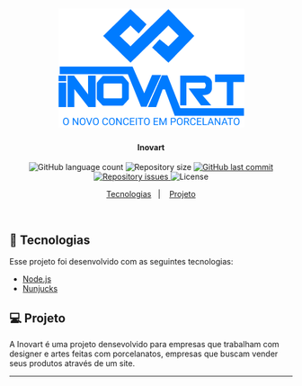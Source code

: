 <h1 align="center">
  <img alt="Inovart" title="Logo Inovart" src="public/assets/images/logo-inovart-github.png" style="background: #333;" />
</h1>

<h4 align="center">
  Inovart
</h4>

<p align="center">
  <img alt="GitHub language count" src="https://img.shields.io/github/languages/count/LeoGomes0919/Inovart">
  
  <img alt="Repository size" src="https://img.shields.io/github/repo-size/LeoGomes0919/Inovart">
  
  <a href="https://github.com/LeoGomes0919/Inovart/commits/master">
    <img alt="GitHub last commit" src="https://img.shields.io/github/last-commit/LeoGomes0919/Inovart">
  </a>
  
  <a href="https://github.com/LeoGomes0919/Inovart/issues">
    <img alt="Repository issues" src="https://img.shields.io/github/issues/LeoGomes0919/Inovart">
  </a>
  
  <img alt="License" src="https://img.shields.io/badge/license-MIT-brightgreen">
</p>

<p align="center">
  <a href="#-tecnologias">Tecnologias</a>&nbsp;&nbsp;&nbsp;|&nbsp;&nbsp;&nbsp;
  <a href="#-projeto">Projeto</a>
</p>

<br>

<!-- <p align="center">
  <img alt="Frontend" src="" width="100%">
</a> -->

## 🚀 Tecnologias

Esse projeto foi desenvolvido com as seguintes tecnologias:

- [Node.js](https://nodejs.org/en/)
- [Nunjucks](https://mozilla.github.io/nunjucks/)

## 💻 Projeto

A Inovart é uma projeto densevolvido para empresas que trabalham com designer e artes feitas com porcelanatos, empresas que buscam vender seus produtos através de um site.

---








